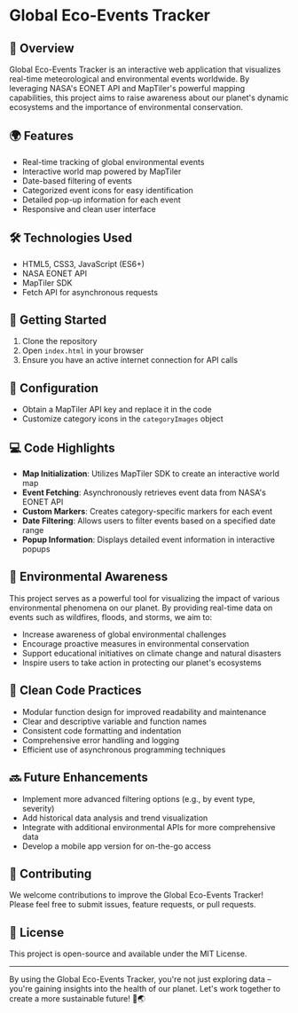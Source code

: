 # Global Eco-Events Tracker

## 🌟 Overview
Global Eco-Events Tracker is an interactive web application that visualizes real-time meteorological and environmental events worldwide. By leveraging NASA's EONET API and MapTiler's powerful mapping capabilities, this project aims to raise awareness about our planet's dynamic ecosystems and the importance of environmental conservation.

## 🌍 Features
- Real-time tracking of global environmental events
- Interactive world map powered by MapTiler
- Date-based filtering of events
- Categorized event icons for easy identification
- Detailed pop-up information for each event
- Responsive and clean user interface

## 🛠️ Technologies Used
- HTML5, CSS3, JavaScript (ES6+)
- NASA EONET API
- MapTiler SDK
- Fetch API for asynchronous requests

## 🚀 Getting Started
1. Clone the repository
2. Open `index.html` in your browser
3. Ensure you have an active internet connection for API calls

## 🔧 Configuration
- Obtain a MapTiler API key and replace it in the code
- Customize category icons in the `categoryImages` object

## 💻 Code Highlights
- **Map Initialization**: Utilizes MapTiler SDK to create an interactive world map
- **Event Fetching**: Asynchronously retrieves event data from NASA's EONET API
- **Custom Markers**: Creates category-specific markers for each event
- **Date Filtering**: Allows users to filter events based on a specified date range
- **Popup Information**: Displays detailed event information in interactive popups

## 🌿 Environmental Awareness
This project serves as a powerful tool for visualizing the impact of various environmental phenomena on our planet. By providing real-time data on events such as wildfires, floods, and storms, we aim to:

- Increase awareness of global environmental challenges
- Encourage proactive measures in environmental conservation
- Support educational initiatives on climate change and natural disasters
- Inspire users to take action in protecting our planet's ecosystems

## 🧹 Clean Code Practices
- Modular function design for improved readability and maintenance
- Clear and descriptive variable and function names
- Consistent code formatting and indentation
- Comprehensive error handling and logging
- Efficient use of asynchronous programming techniques

## 🔜 Future Enhancements
- Implement more advanced filtering options (e.g., by event type, severity)
- Add historical data analysis and trend visualization
- Integrate with additional environmental APIs for more comprehensive data
- Develop a mobile app version for on-the-go access

## 🤝 Contributing
We welcome contributions to improve the Global Eco-Events Tracker! Please feel free to submit issues, feature requests, or pull requests.

## 📜 License
This project is open-source and available under the MIT License.

---

By using the Global Eco-Events Tracker, you're not just exploring data – you're gaining insights into the health of our planet. Let's work together to create a more sustainable future! 🌱🌏
